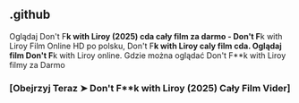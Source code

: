 ## .github

Oglądaj Don't F**k with Liroy (2025) cda cały film za darmo - Don't F**k with Liroy Film Online HD po polsku, Don't F**k with Liroy caly film cda. Oglądaj film Don't F**k with Liroy online. Gdzie można oglądać Don't F**k with Liroy filmy za Darmo

### [Obejrzyj Teraz ➤ Don't F**k with Liroy (2025) Cały Film Vider]
